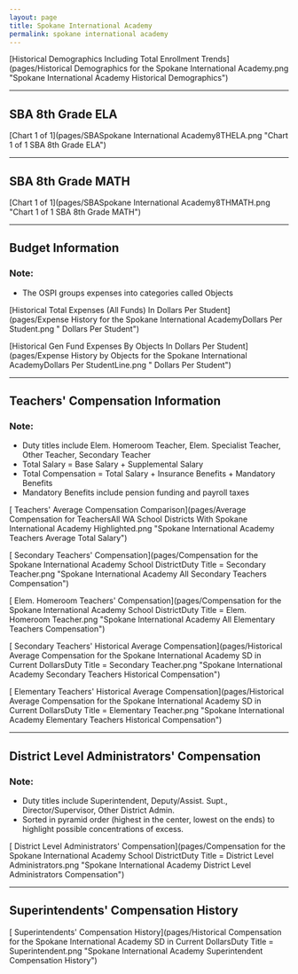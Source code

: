 ```yaml
---
layout: page
title: Spokane International Academy
permalink: spokane international academy
---
```



[Historical Demographics Including Total Enrollment Trends](pages/Historical Demographics for the Spokane International Academy.png "Spokane International Academy Historical Demographics")

___

## SBA 8th Grade ELA

[Chart 1 of 1](pages/SBASpokane International Academy8THELA.png "Chart 1 of 1 SBA 8th Grade ELA")


___

## SBA 8th Grade MATH

[Chart 1 of 1](pages/SBASpokane International Academy8THMATH.png "Chart 1 of 1 SBA 8th Grade MATH")


___

## Budget Information
### Note:
- The OSPI groups expenses into categories called Objects

[Historical Total Expenses (All Funds) In Dollars Per Student](pages/Expense History for the Spokane International AcademyDollars Per Student.png " Dollars Per Student")

[Historical Gen Fund Expenses By Objects In Dollars Per Student](pages/Expense History by Objects for the Spokane International AcademyDollars Per StudentLine.png " Dollars Per Student")


___

## Teachers' Compensation Information
### Note:
- Duty titles include Elem. Homeroom Teacher, Elem. Specialist Teacher, Other Teacher, Secondary Teacher
- Total Salary = Base Salary + Supplemental Salary
- Total Compensation = Total Salary + Insurance Benefits + Mandatory Benefits
- Mandatory Benefits include pension funding and payroll taxes

[ Teachers' Average Compensation Comparison](pages/Average Compensation for TeachersAll WA School Districts With Spokane International Academy Highlighted.png "Spokane International Academy Teachers Average Total Salary")

[ Secondary Teachers' Compensation](pages/Compensation for the Spokane International Academy School DistrictDuty Title = Secondary Teacher.png "Spokane International Academy All Secondary Teachers Compensation")

[ Elem. Homeroom Teachers' Compensation](pages/Compensation for the Spokane International Academy School DistrictDuty Title = Elem. Homeroom Teacher.png "Spokane International Academy All Elementary Teachers Compensation")

[ Secondary Teachers' Historical Average Compensation](pages/Historical Average Compensation for the Spokane International Academy SD in Current DollarsDuty Title = Secondary Teacher.png "Spokane International Academy Secondary Teachers Historical Compensation")

[ Elementary Teachers' Historical Average Compensation](pages/Historical Average Compensation for the Spokane International Academy SD in Current DollarsDuty Title = Elementary Teacher.png "Spokane International Academy Elementary Teachers Historical Compensation")


___

## District Level Administrators' Compensation

### Note:
- Duty titles include Superintendent, Deputy/Assist. Supt., Director/Supervisor, Other District Admin.
- Sorted in pyramid order (highest in the center, lowest on the ends) to highlight possible concentrations of excess.

[ District Level Administrators' Compensation](pages/Compensation for the Spokane International Academy School DistrictDuty Title = District Level Administrators.png "Spokane International Academy District Level Administrators Compensation")


___

## Superintendents' Compensation History

[ Superintendents' Compensation History](pages/Historical Compensation for the Spokane International Academy SD in Current DollarsDuty Title = Superintendent.png "Spokane International Academy Superintendent Compensation History")

